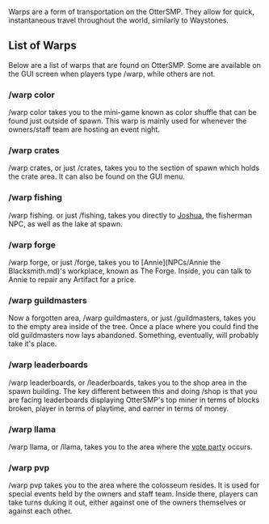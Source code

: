 Warps are a form of transportation on the OtterSMP. They allow for quick, instantaneous travel throughout the world, similarly to Waystones.
## List of Warps

Below are a list of warps that are found on OtterSMP. Some are available on the GUI screen when players type /warp, while others are not.
### /warp color

/warp color takes you to the mini-game known as color shuffle that can be found just outside of spawn. This warp is mainly used for whenever the owners/staff team are hosting an event night.
### /warp crates

/warp crates, or just /crates, takes you to the section of spawn which holds the crate area. It can also be found on the GUI menu.
### /warp fishing

/warp fishing. or just /fishing, takes you directly to [Joshua](NPCs/Joshua.md), the fisherman NPC, as well as the lake at spawn.
### /warp forge

/warp forge, or just /forge, takes you to [Annie](NPCs/Annie the Blacksmith.md)'s workplace, known as The Forge. Inside, you can talk to Annie to repair any Artifact for a price.
### /warp guildmasters

Now a forgotten area, /warp guildmasters, or just /guildmasters, takes you to the empty area inside of the tree. Once a place where you could find the old guildmasters now lays abandoned. Something, eventually, will probably take it's place.
### /warp leaderboards

/warp leaderboards, or /leaderboards, takes you to the shop area in the spawn building. The key different between this and doing /shop is that you are facing leaderboards displaying OtterSMP's top miner in terms of blocks broken, player in terms of playtime, and earner in terms of money.
### /warp llama

/warp llama, or /llama, takes you to the area where the [vote party](Voteparty.md) occurs.
### /warp pvp
/warp pvp takes you to the area where the colosseum resides. It is used for special events held by the owners and staff team. Inside there, players can take turns duking it out, either against one of the owners themselves or against each other. 
